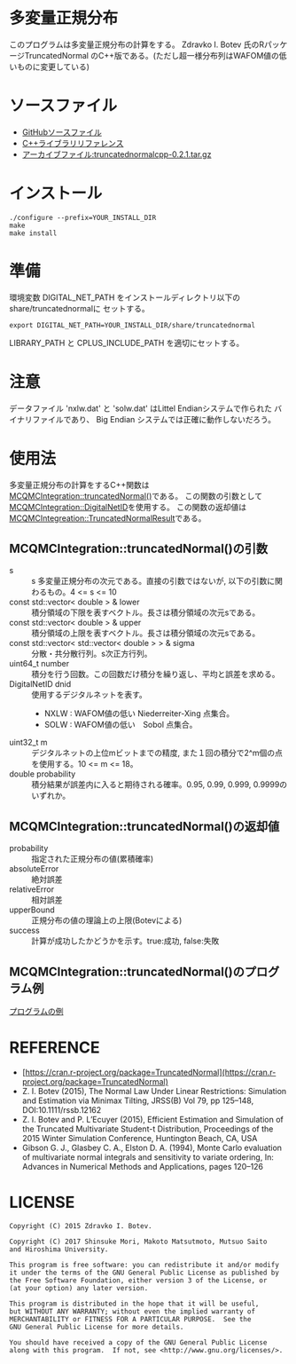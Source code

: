 多変量正規分布
==========

このプログラムは多変量正規分布の計算をする。
Zdravko I. Botev 氏のRパッケージTruncatedNormal
のC++版である。(ただし超一様分布列はWAFOM値の低いものに変更している)

ソースファイル
==========

- [GitHubソースファイル](https://github.com/MersenneTwister-Lab/TruncatedNormalCPP)
- [C++ライブラリリファレンス](../index.html)
- [アーカイブファイル:truncatednormalcpp-0.2.1.tar.gz](truncatednormalcpp-0.2.1.tar.gz)

インストール
=========

    ./configure --prefix=YOUR_INSTALL_DIR
    make
    make install

準備
===
環境変数 DIGITAL_NET_PATH をインストールディレクトリ以下のshare/truncatednormalに
セットする。

    export DIGITAL_NET_PATH=YOUR_INSTALL_DIR/share/truncatednormal

LIBRARY_PATH と CPLUS_INCLUDE_PATH を適切にセットする。

注意
=======
データファイル 'nxlw.dat' と 'solw.dat' はLittel Endianシステムで作られた
バイナリファイルであり、 Big Endian システムでは正確に動作しないだろう。

使用法
=====
多変量正規分布の計算をするC++関数は[MCQMCIntegration::truncatedNormal()](../namespace_m_c_q_m_c_integration.html#af4e5dfd18fce6c772805a91bd7fa2c02)である。
この関数の引数として[MCQMCIntegration::DigitalNetID](../class_m_c_q_m_c_integration_1_1_digital_net.html)を使用する。
この関数の返却値は[MCQMCIntegreation::TruncatedNormalResult](../struct_m_c_q_m_c_integration_1_1_truncated_normal_result.html)である。

MCQMCIntegration::truncatedNormal()の引数
---------------------------------------

<dl>
  <dt>s</dt>
  <dd>s 多変量正規分布の次元である。直接の引数ではないが,
  以下の引数に関わるもの。4 <= s <= 10</dd>

  <dt>const std::vector< double > &  	lower</dt>
  <dd>積分領域の下限を表すベクトル。長さは積分領域の次元sである。</dd>

  <dt>const std::vector< double > &  	upper</dt>
  <dd>積分領域の上限を表すベクトル。長さは積分領域の次元sである。</dd>

  <dt>const std::vector< std::vector< double > > &  	sigma</dt>
  <dd>分散・共分散行列。s次正方行列。</dd>

  <dt>uint64_t  	number</dt>
  <dd>積分を行う回数。この回数だけ積分を繰り返し、平均と誤差を求める。</dd>

  <dt>DigitalNetID	dnid</dt>
  <dd>使用するデジタルネットを表す。
  <ul>
  <li>NXLW : WAFOM値の低い Niederreiter-Xing 点集合。</li>
  <li>SOLW : WAFOM値の低い　Sobol 点集合。</li>
  </ul>
  </dd>

  <dt>uint32_t  	m</dt>
  <dd>デジタルネットの上位mビットまでの精度, また１回の積分で2^m個の点を使用する。10 <= m <= 18。
  </dd>

  <dt>double  	probability</dt>
  <dd>積分結果が誤差内に入ると期待される確率。0.95, 0.99, 0.999, 0.9999のいずれか。</dd>
</dl>

MCQMCIntegration::truncatedNormal()の返却値
-----------------------------------------
<dl>
  <dt>probability</dt>
  <dd>指定された正規分布の値(累積確率)</dd>

  <dt>absoluteError</dt>
  <dd>絶対誤差</dd>

  <dt>relativeError</dt>
  <dd>相対誤差</dd>

  <dt>upperBound</dt>
  <dd>正規分布の値の理論上の上限(Botevによる)</dd>

  <dt>success</dt>
  <dd>計算が成功したかどうかを示す。true:成功, false:失敗</dd>
</dl>

MCQMCIntegration::truncatedNormal()のプログラム例
---------------------------------------------
[プログラムの例](example-qmc.html)

REFERENCE
=========
* [https://cran.r-project.org/package=TruncatedNormal](https://cran.r-project.org/package=TruncatedNormal)
* Z. I. Botev (2015), The Normal Law Under Linear Restrictions:
Simulation and Estimation via Minimax Tilting,
JRSS(B) Vol 79, pp 125–148, DOI:10.1111/rssb.12162
* Z. I. Botev and P. L’Ecuyer (2015), Efficient Estimation and Simulation
of the Truncated Multivariate Student-t Distribution,
Proceedings of the 2015 Winter Simulation Conference,
Huntington Beach, CA, USA
* Gibson G. J., Glasbey C. A., Elston D. A. (1994),
Monte Carlo evaluation of multivariate normal integrals and
sensitivity to variate ordering,
In: Advances in Numerical Methods and Applications, pages 120–126

LICENSE
=======
````
Copyright (C) 2015 Zdravko I. Botev.

Copyright (C) 2017 Shinsuke Mori, Makoto Matsutmoto, Mutsuo Saito
and Hiroshima University.

This program is free software: you can redistribute it and/or modify
it under the terms of the GNU General Public License as published by
the Free Software Foundation, either version 3 of the License, or
(at your option) any later version.

This program is distributed in the hope that it will be useful,
but WITHOUT ANY WARRANTY; without even the implied warranty of
MERCHANTABILITY or FITNESS FOR A PARTICULAR PURPOSE.  See the
GNU General Public License for more details.

You should have received a copy of the GNU General Public License
along with this program.  If not, see <http://www.gnu.org/licenses/>.
````
